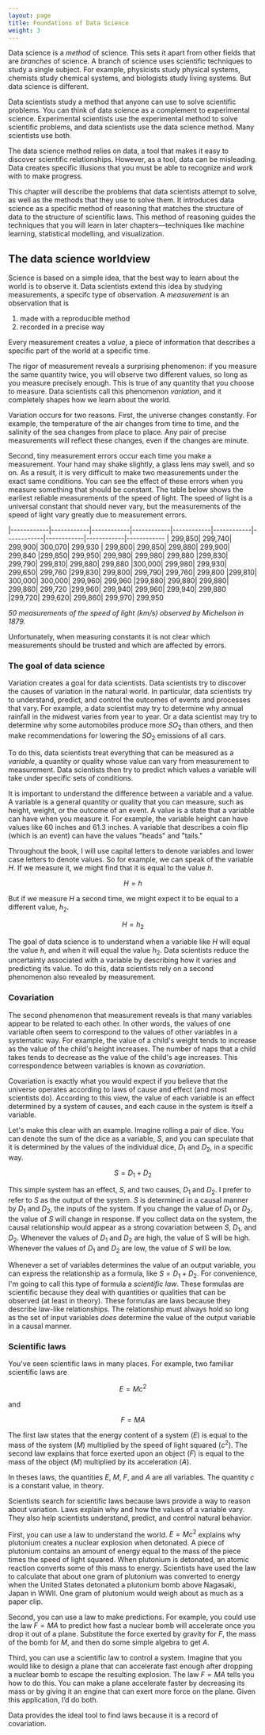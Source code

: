 ```yaml
---
layout: page
title: Foundations of Data Science
weight: 3
---
```


Data science is a _method_ of science. This sets it apart from other fields that are _branches_ of science. A branch of science uses scientific techniques to study a single subject. For example, physicists study physical systems, chemists study chemical systems, and biologists study living systems. But data science is different.  

Data scientists study a method that anyone can use to solve scientific problems. You can think of data science as a complement to experimental science. Experimental scientists use the experimental method to solve scientific problems, and data scientists use the data science method. Many scientists use both.

The data science method relies on data, a tool that makes it easy to discover scientific relationships. However, as a tool, data can be misleading. Data creates specific illusions that you must be able to recognize and work with to make progress.

This chapter will describe the problems that data scientists attempt to solve, as well as the methods that they use to solve them. It introduces data science as a specific method of reasoning that matches the structure of data to the structure of scientific laws. This method of reasoning guides the techniques that you will learn in later chapters—techniques like machine learning, statistical modelling, and visualization.

## The data science worldview

Science is based on a simple idea, that the best way to learn about the world is to observe it. Data scientists extend this idea by studying measurements, a specifc type of observation. A _measurement_ is an observation that is 

1. made with a reproducible method 
2. recorded in a precise way 

Every measurement creates a _value_, a piece of information that describes a specific part of the world at a specific time. 

The rigor of measurement reveals a surprising phenomenon: if you measure the same quantity twice, you will observe two different values, so long as you measure precisely enough. This is true of any quantity that you choose to measure. Data scientists call this phenomenon _variation_, and it completely shapes how we learn about the world. 

Variation occurs for two reasons. First, the universe changes constantly. For example, the temperature of the air changes from time to time, and the salinity of the sea changes from place to place. Any pair of precise measurements will reflect these changes, even if the changes are minute.

Second, tiny measurement errors occur each time you make a measurement. Your hand may shake slightly, a glass lens may swell, and so on. As a result, it is very difficult to make two measurements under the exact same conditions. You can see the effect of these errors when you measure something that should be constant. The table below shows the earliest reliable measurements of the speed of light. The speed of light is a universal constant that should never vary, but the measurements of the speed of light vary greatly due to measurement errors.

|------------|------------|------------|------------|------------|------------|------------|------------|------------|------------
| 299,850|    299,740|    299,900|    300,070|    299,930 |    299,800| 299,850|    299,880|    299,900|    299,840
|299,850| 299,950| 299,980| 299,980| 299,880 |299,830| 299,790| 299,810| 299,880| 299,880
|300,000| 299,980| 299,930| 299,650| 299,760 |299,830| 299,800| 299,790| 299,760| 299,800
|299,810| 300,000| 300,000| 299,960| 299,960 |299,880| 299,880| 299,880| 299,860| 299,720
|299,960| 299,940| 299,960| 299,940| 299,880 |299,720| 299,620| 299,860| 299,970| 299,950

_50 measurements of the speed of light (km/s) observed by Michelson in 1879._

Unfortunately, when measuring constants it is not clear which measurements should be trusted and which are affected by errors. 

### The goal of data science

Variation creates a goal for data scientists. Data scientists try to discover the causes of variation in the natural world. In particular, data scientists try to understand, predict, and control the outcomes of events and processes that vary. For example, a data scientist may try to determine why annual rainfall in the midwest varies from year to year. Or a data scientist may try to determine why some automobiles produce more $SO_{2}$ than others, and then make recommendations for lowering the $SO_{2}$ emissions of all cars.

To do this, data scientists treat everything that can be measured as a _variable_, a quantity or quality whose value can vary from measurement to measurement. Data scientists then try to predict which values a variable will take under specific sets of conditions.

It is important to understand the difference between a variable and a value. A variable is a general quantity or quality that you can measure, such as height, weight, or the outcome of an event. A value is a state that a variable can have when you measure it. For example, the variable height can have values like 60 inches and 61.3 inches. A variable that describes a coin flip (which is an event) can have the values "heads" and "tails." 

Throughout the book, I will use capital letters to denote variables and lower case letters to denote values. So for example, we can speak of the variable $H$. If we measure it, we might find that it is equal to the value $h$.

$$H = h$$

But if we measure $H$ a second time, we might expect it to be equal to a different value, $h_{2}$.

$$H = h_{2}$$

The goal of data science is to understand when a variable like $H$ will equal the value $h$, and when it will equal the value $h_{2}$. Data scientists reduce the uncertainty associated with a variable by describing how it varies and predicting its value. To do this, data scientists rely on a second phenomenon also revealed by measurement.

### Covariation

The second phenomenon that measurement reveals is that many variables appear to be related to each other. In other words, the values of one variable often seem to correspond to the values of other variables in a systematic way. For example, the value of a child's weight tends to increase as the value of the child's height increases. The number of naps that a child takes tends to decrease as the value of the child's age increases. This correspondence between variables is known as _covariation_. 

Covariation is exactly what you would expect if you believe that the universe operates according to laws of cause and effect (and most scientists do). According to this view, the value of each variable is an effect determined by a system of causes, and each cause in the system is itself a variable.

Let's make this clear with an example. Imagine rolling a pair of dice. You can denote the sum of the dice as a variable, $S$, and you can speculate that it is determined by the values of the individual dice, $D_{1}$ and $D_{2}$, in a specific way. 

$$S = D_{1} + D_{2}$$

This simple system has an effect, $S$, and two causes, $D_{1}$ and $D_{2}$. I prefer to refer to $S$ as the output of the system. $S$ is determined in a causal manner by $D_{1}$ and $D_{2}$, the inputs of the system. If you change the value of $D_{1}$ or $D_{2}$, the value of $S$ will change in response. If you collect data on the system, the causal relationship would appear as a strong covariation between $S$, $D_{1}$, and $D_{2}$. Whenever the values of $D_{1}$ and $D_{2}$ are high, the value of S will be high. Whenever the values of $D_{1}$ and $D_{2}$ are low, the value of $S$ will be low.

Whenever a set of variables determines the value of an output variable, you can express the relationship as a formula, like $S = D_{1} + D_{2}$. For convenience, I'm going to call this type of formula a _scientific law_. These formulas are scientific because they deal with quantities or qualities that can be observed (at least in theory). These formulas are laws because they describe law-like relationships. The relationship must always hold so long as the set of input variables _does_ determine the value of the output variable in a causal manner.

### Scientific laws

You've seen scientific laws in many places. For example, two familiar scientific laws are 

$$E=Mc^{2}$$

and 

$$F=MA$$

The first law states that the energy content of a system ($E$) is equal to the mass of the system ($M$) multiplied by the speed of light squared ($c^{2}$). The second law explains that force exerted upon an object ($F$) is equal to the mass of the object ($M$) multiplied by its acceleration ($A$). 

In theses laws, the quantities $E$, $M$, $F$, and $A$ are all variables. The quantity $c$ is a constant value, in theory.

Scientists search for scientific laws because laws provide a way to reason about variation. Laws explain why and how the values of a variable vary. They also help scientists understand, predict, and control natural behavior.

First, you can use a law to understand the world. $E = Mc^{2}$ explains why plutonium creates a nuclear explosion when detonated. A piece of plutonium contains an amount of energy equal to the mass of the piece times the speed of light squared. When plutonium is detonated, an atomic reaction converts some of this mass to energy. Scientists have used the law to calculate that about one gram of plutonium was converted to energy when the United States detonated a plutonium bomb above Nagasaki, Japan in WWII. One gram of plutonium would weigh about as much as a paper clip.

Second, you can use a law to make predictions. For example, you could use the law $F = MA$ to predict how fast a nuclear bomb will accelerate once you drop it out of a plane. Substitute the force exerted by gravity for $F$, the mass of the bomb for $M$, and then do some simple algebra to get $A$.

Third, you can use a scientific law to control a system. Imagine that you would like to design a plane that can accelerate fast enough after dropping a nuclear bomb to escape the resulting explosion. The law $F = MA$ tells you how to do this. You can make a plane accelerate faster by decreasing its mass or by giving it an engine that can exert more force on the plane. Given this application, I’d do both.



Data provides the ideal tool to find laws because it is a record of covariation.



